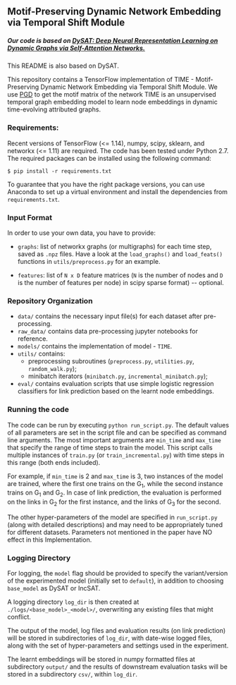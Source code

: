 
## Motif-Preserving Dynamic Network Embedding via Temporal Shift Module

##### Our code is based on [DySAT: Deep Neural Representation Learning on Dynamic Graphs via Self-Attention Networks.](https://github.com/aravindsankar28/DySAT)
This README is also based on DySAT.

This repository contains a TensorFlow implementation of TIME - Motif-Preserving Dynamic Network Embedding via Temporal Shift Module. 
We use [PGD](https://github.com/nkahmed/PGD) to get the motif matrix of the network
TIME is an unsupervised temporal graph embedding model to learn node embeddings in dynamic time-evolving attributed graphs.


### Requirements:

Recent versions of TensorFlow (<= 1.14), numpy, scipy, sklearn, and networkx (<= 1.11) are required.
The code has been tested under Python 2.7. The required packages can be installed using the following
command:

``$ pip install -r requirements.txt``

To guarantee that you have the right package versions, you can use Anaconda to set up a virtual environment and install the dependencies from ``requirements.txt``.


### Input Format

In order to use your own data, you have to provide:

- ``graphs``: list of networkx graphs (or multigraphs) for each time step, saved as `.npz` files. Have a look at the ``load_graphs()`` and ``load_feats()``  functions in ``utils/preprocess.py`` for an example.

- ``features``: list of ``N x D`` feature matrices (``N`` is the number of nodes and ``D`` is the number of features per node) in scipy sparse format) -- optional.

### Repository Organization
- ``data/`` contains the necessary input file(s) for each dataset after pre-processing.
- ``raw_data/`` contains data pre-processing jupyter notebooks for reference.
- ``models/`` contains the implementation of model - ``TIME``.
- ``utils/`` contains:
    - preprocessing subroutines (``preprocess.py``, ``utilities.py``, ``random_walk.py``);
    - minibatch iterators (``minibatch.py``, ``incremental_minibatch.py``);
- ``eval/`` contains evaluation scripts that use simple logistic regression classifiers for link prediction based on the learnt node embeddings.

### Running the code
The code can be run by executing ``python run_script.py``. The default values of all parameters are set in the script file and can be specified as command line arguments. The most important arguments are ``min_time`` and ``max_time`` that specify the range of time steps to train the model.
This script calls multiple instances of ``train.py`` (or ``train_incremental.py``) with time steps in this range (both
 ends 
included).

For example, if ``min_time`` is 2 and ``max_time`` is 3, two instances of the model are trained, where the first one trains on the G<sub>1</sub>, while the second instance trains on G<sub>1</sub> and G<sub>2</sub>. In case of link prediction, the evaluation is performed on the links in G<sub>2</sub> for the first instance, and the links of G<sub>3</sub> for the second.

The other hyper-parameters of the model are specified in ``run_script.py`` (along with detailed descriptions) and may need to be appropriately tuned for different datasets.
Parameters not mentioned in the paper have NO effect in this Implementation.

### Logging Directory

For logging, the ``model`` flag should be provided to specify the variant/version of the experimented model 
(initially set to ``default``), in addition to choosing ``base_model`` as DySAT or IncSAT.

A logging directory ``log_dir`` is then created at ``./logs/<base_model>_<model>/``, overwriting any existing files that might conflict.

The output of the model, log files and evaluation results (on link prediction) will be stored in subdirectories of ``log_dir``, with date-wise logged files, along with the set of hyper-parameters and settings used in the experiment.

The learnt embeddings will be stored in numpy formatted files at subdirectory ``output/`` and the results of downstream evaluation tasks will be stored in a subdirectory ``csv/``, within ``log_dir``.

